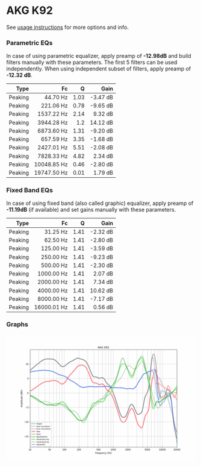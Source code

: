 # AKG K92
See [usage instructions](https://github.com/jaakkopasanen/AutoEq#usage) for more options and info.

### Parametric EQs
In case of using parametric equalizer, apply preamp of **-12.98dB** and build filters manually
with these parameters. The first 5 filters can be used independently.
When using independent subset of filters, apply preamp of **-12.32 dB**.

| Type    | Fc          |    Q | Gain     |
|--------:|------------:|-----:|---------:|
| Peaking | 44.70 Hz    | 1.03 | -3.47 dB |
| Peaking | 221.06 Hz   | 0.78 | -9.65 dB |
| Peaking | 1537.22 Hz  | 2.14 | 9.32 dB  |
| Peaking | 3944.28 Hz  | 1.2  | 14.12 dB |
| Peaking | 6873.60 Hz  | 1.31 | -9.20 dB |
| Peaking | 657.59 Hz   | 3.35 | -1.68 dB |
| Peaking | 2427.01 Hz  | 5.51 | -2.08 dB |
| Peaking | 7828.33 Hz  | 4.82 | 2.34 dB  |
| Peaking | 10048.85 Hz | 0.46 | -2.80 dB |
| Peaking | 19747.50 Hz | 0.01 | 1.79 dB  |

### Fixed Band EQs
In case of using fixed band (also called graphic) equalizer, apply preamp of **-11.19dB**
(if available) and set gains manually with these parameters.

| Type    | Fc          |    Q | Gain     |
|--------:|------------:|-----:|---------:|
| Peaking | 31.25 Hz    | 1.41 | -2.32 dB |
| Peaking | 62.50 Hz    | 1.41 | -2.80 dB |
| Peaking | 125.00 Hz   | 1.41 | -3.59 dB |
| Peaking | 250.00 Hz   | 1.41 | -9.23 dB |
| Peaking | 500.00 Hz   | 1.41 | -2.30 dB |
| Peaking | 1000.00 Hz  | 1.41 | 2.07 dB  |
| Peaking | 2000.00 Hz  | 1.41 | 7.34 dB  |
| Peaking | 4000.00 Hz  | 1.41 | 10.62 dB |
| Peaking | 8000.00 Hz  | 1.41 | -7.17 dB |
| Peaking | 16000.01 Hz | 1.41 | 0.56 dB  |

### Graphs
![](./AKG%20K92.png)